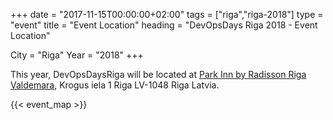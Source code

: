 +++
date = "2017-11-15T00:00:00+02:00"
tags = ["riga","riga-2018"]
type = "event"
title = "Event Location"
heading = "DevOpsDays Riga 2018 - Event Location"

City = "Riga"
Year = "2018"
+++

This year, DevOpsDaysRiga will be located at [Park Inn by Radisson Riga Valdemara](https://www.parkinn.com/hotel-valdemara-riga "Park Inn by Radisson Riga Valdemara"), Krogus iela 1 Riga LV-1048 Riga Latvia.

{{< event_map >}}

<!-- Facebook Pixel Code -->
<script>
 !function(f,b,e,v,n,t,s)
 {if(f.fbq)return;n=f.fbq=function(){n.callMethod?
 n.callMethod.apply(n,arguments):n.queue.push(arguments)};
 if(!f._fbq)f._fbq=n;n.push=n;n.loaded=!0;n.version='2.0';
 n.queue=[];t=b.createElement(e);t.async=!0;
 t.src=v;s=b.getElementsByTagName(e)[0];
 s.parentNode.insertBefore(t,s)}(window, document,'script',
 'https://connect.facebook.net/en_US/fbevents.js');
 fbq('init', '627303307635674');
 fbq('track', 'PageView');
</script>
<noscript><img height="1" width="1" style="display:none"
 src="https://www.facebook.com/tr?id=627303307635674&ev=PageView&noscript=1"
/></noscript>
<!-- End Facebook Pixel Code -->